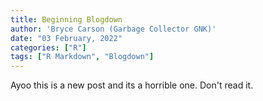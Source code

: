 ```yaml
---
title: Beginning Blogdown
author: 'Bryce Carson (Garbage Collector GNK)'
date: "03 February, 2022"
categories: ["R"]
tags: ["R Markdown", "Blogdown"]
---
```


Ayoo this is a new post and its a horrible one. Don't read it.

